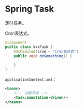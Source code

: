 # Spring Task

定时任务。

Cron表达式。

``` java
@component
public class XxxTask {
    @Scheduled(cron = "Cron表达式")
    public void doSomething() {
        
    }
}
```

`applicationContext.xml`：

``` xml
<beans>
    <!-- 注解开发 -->
    <task:annotation-driven/>
</beans>
```

